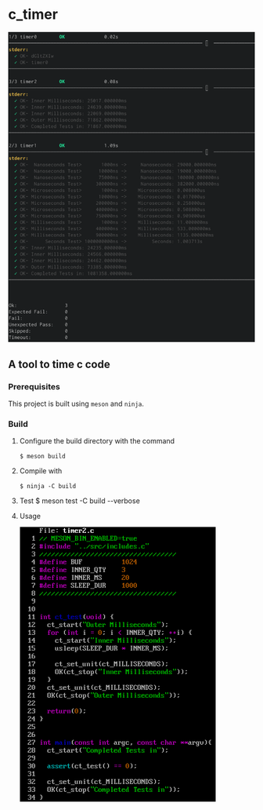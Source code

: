
# c_timer

![Example screenshot](./screenshots/tests0.png)

## A tool to time c code

### Prerequisites

This project is built using `meson` and `ninja`.

### Build

1. Configure the build directory with the command
   ```
   $ meson build
   ```

2. Compile with
   ```
   $ ninja -C build
   ```

3. Test
   $ meson test -C build --verbose

4. Usage

   ![timer2.c screenshot](./screenshots/timer2.png)
